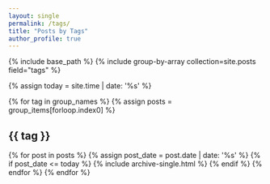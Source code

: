```yaml
---
layout: single
permalink: /tags/
title: "Posts by Tags"
author_profile: true
---
```


{% include base_path %}
{% include group-by-array collection=site.posts field="tags" %}

{% assign today = site.time | date: '%s' %}

{% for tag in group_names %}
  {% assign posts = group_items[forloop.index0] %}
  <h2 id="{{ tag | slugify }}" class="archive__subtitle">{{ tag }}</h2>
  {% for post in posts %}
    {% assign post_date = post.date | date: '%s' %}
    {% if post_date <= today %}
      {% include archive-single.html %}
    {% endif %}
  {% endfor %}
{% endfor %}

